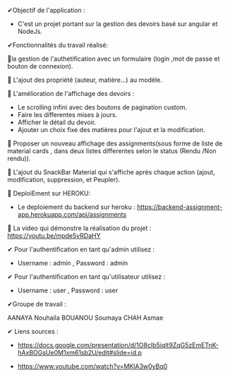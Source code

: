✔Objectif de l'application :

- C'est un projet portant sur  la gestion des devoirs basé sur angular et NodeJs.

✔Fonctionnalités du travail réalisé:

🥇la gestion de l'authetification avec  un formulaire  (login ,mot de passe et bouton de connexion).

🥇 L'ajout des propriété (auteur, matière...) au modèle.

🥇 L'amélioration de l'affichage des devoirs :
- Le scrolling infini avec des  boutons de pagination custom.
- Faire les differentes mises à jours.
- Afficher le détail du devoir.
- Ajouter un choix fixe des matières pour l'ajout et la modification.

 🥇 Proposer un nouveau affichage des assignments(sous forme de liste de material cards , dans deux listes differentes selon le status (Rendu /Non rendu)).

🥇 L'ajout du SnackBar Material qui s'affiche après chaque action (ajout, modification, suppression, et Peupler).

🥇 DeploiEment sur HEROKU:

-  Le deploiement du backend sur  heroku : https://backend-assignment-app.herokuapp.com/api/assignments

🥇 La video qui démonstre la réalisation du projet : https://youtu.be/mpde5vRDaHY

✔ Pour l'authentification en tant qu'admin  utilisez :

- Username :  admin , Password : admin

✔ Pour l'authentification en tant qu'utilisateur utilisez :

- Username :  user , Password : user

✔Groupe de travail :

AANAYA Nouhaila
BOUANOU Soumaya
CHAH Asmae


✔ Liens sources :

-  https://docs.google.com/presentation/d/1O8cIb5iqlt9ZqG5zEmETnK-hAxBOGsUe0M1xm61sb2U/edit#slide=id.p

-  https://www.youtube.com/watch?v=MKlA3w0yBq0




